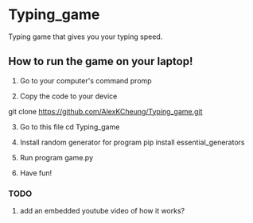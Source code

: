 # Typing_game
Typing game that gives you your typing speed. 

## How to run the game on your laptop!
1. Go to your computer's command promp

2. Copy the code to your device 

git clone https://github.com/AlexKCheung/Typing_game.git 

3. Go to this file
cd Typing_game

4. Install random generator for program
pip install essential_generators 

5. Run program
game.py

6. Have fun!
### TODO
1. add an embedded youtube video of how it works?
